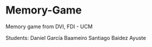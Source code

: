 # Memory-Game
Memory game from DVI, FDI - UCM

Students:
	Daniel García Baameiro
	Santiago Baidez Ayuste